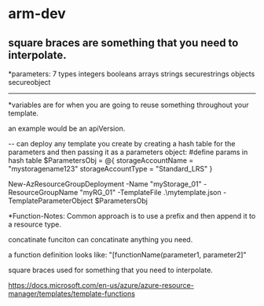 # arm-dev
square braces are something that you need to interpolate.
---
*parameters: 7 types
integers
booleans
arrays
strings
securestrings
objects
secureobject

---
*variables are for when you are going to reuse something throughout your template.

an example would be an apiVersion.

--
can deploy any template you create by creating a hash table for the parameters and then passing it as a parameters object:
#define params in hash table
$ParametersObj = @{
storageAccountName = "mystoragename123"
storageAccountType = "Standard_LRS"
}

New-AzResourceGroupDeployment -Name "myStorage_01" -ResourceGroupName "myRG_01" -TemplateFile .\mytemplate.json -TemplateParameterObject $ParametersObj

*Function-Notes:
Common approach is to use a prefix and then append it to a resource type.

concatinate funciton can concatinate anything you need.

a function definition looks like:
"[functionName(parameter1, parameter2]"

square braces used for something that you need to interpolate.

https://docs.microsoft.com/en-us/azure/azure-resource-manager/templates/template-functions

